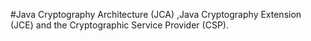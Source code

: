 #Java Cryptography Architecture (JCA) ,Java Cryptography Extension (JCE) and the Cryptographic Service Provider (CSP).
